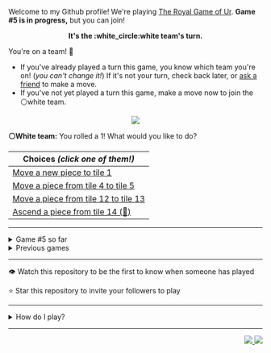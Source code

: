 Welcome to my Github profile!
We're playing
[The Royal Game of Ur](https://en.wikipedia.org/wiki/Royal_Game_of_Ur).
**Game #5 is in progress,** but you can join!

<p align="center">
  <b>It's the
  :white_circle:white
  team's turn.</b>
</p>

You're on a team! :wave:

* If you've already played a turn this game, you know which team you're on!
(_you can't change it!_)
If it's not your turn, check back later, or
[ask a
friend](https://twitter.com/share?text=I'm+playing+The+Royal+Game+of+Ur+on+a+GitHub+profile.+Take+your+turn+at+https://github.com/rossjrw/rossjrw+%23RoyalGameOfUr+%23github)
to make a move.
* If you've not yet played a turn this game, make a move now to join the
:white_circle:white
team.

<p align="center"><img src="https://raw.githubusercontent.com/rossjrw/rossjrw/play/games/current/board.823.svg"></p>

  **:white_circle:White team:**
  You rolled a 1!
What would you like to do?

| Choices *(click one of them!)* |
| --- |
  | [Move a new piece to tile 1    ](https://github.com/rossjrw/rossjrw/issues/new?title=ur-move-1%400-0&amp;body=Press+Submit%21+You+don%27t+need+to+edit+this+text+or+do+anything+else.%0D%0A%0D%0ABe+aware+that+your+move+can+take+a+minute+or+two+to+process.) |
  | [Move a piece from tile 4 to tile 5    ](https://github.com/rossjrw/rossjrw/issues/new?title=ur-move-1%404-0&amp;body=Press+Submit%21+You+don%27t+need+to+edit+this+text+or+do+anything+else.%0D%0A%0D%0ABe+aware+that+your+move+can+take+a+minute+or+two+to+process.) |
  | [Move a piece from tile 12 to tile 13    ](https://github.com/rossjrw/rossjrw/issues/new?title=ur-move-1%4012-0&amp;body=Press+Submit%21+You+don%27t+need+to+edit+this+text+or+do+anything+else.%0D%0A%0D%0ABe+aware+that+your+move+can+take+a+minute+or+two+to+process.) |
  | [Ascend a piece from tile 14    (:rocket:) ](https://github.com/rossjrw/rossjrw/issues/new?title=ur-move-1%4014-0&amp;body=Press+Submit%21+You+don%27t+need+to+edit+this+text+or+do+anything+else.%0D%0A%0D%0ABe+aware+that+your+move+can+take+a+minute+or+two+to+process.) |

-----

<details><summary>Game #5 so far</summary>

## Who's on each team?

<table>
    <thead>
      <tr><th colspan=2>Players in this game</th></tr>
    </thead>
    <tbody>
      <tr>
        <td align="right"><b>Black team</b> :black_circle:</td>
        <td>:white_circle: <b> White team</b></td>
      </tr>
      <tr align="center">
        <td><b><a href="https://github.com/shpatrickguo">@shpatrickguo</a></b> (20)<br><b><a href="https://github.com/MatthewOliverCode">@MatthewOliverCode</a></b> (7)<br><b><a href="https://github.com/HAUDRAUFHAUN">@HAUDRAUFHAUN</a></b> (6)<br><b><a href="https://github.com/Rayyan06">@Rayyan06</a></b> (3)<br><b><a href="https://github.com/azminewasi">@azminewasi</a></b> (3)<br><b><a href="https://github.com/DevTony101">@DevTony101</a></b> (2)<br><b><a href="https://github.com/BraianMendes">@BraianMendes</a></b> (2)<br><b><a href="https://github.com/shravankb">@shravankb</a></b> (1)<br><b><a href="https://github.com/HOWZ1T">@HOWZ1T</a></b> (1)<br><b><a href="https://github.com/brandonpittman">@brandonpittman</a></b> (1)<br><b><a href="https://github.com/BerkSpar">@BerkSpar</a></b> (1)<br><b><a href="https://github.com/ShapManasick">@ShapManasick</a></b> (1)<br><b><a href="https://github.com/RayhanADev">@RayhanADev</a></b> (1)<br><b><a href="https://github.com/nhcarrigan">@nhcarrigan</a></b> (1)<br><b><a href="https://github.com/miguelrochabh">@miguelrochabh</a></b> (1)<br><b><a href="https://github.com/ArmTimDev">@ArmTimDev</a></b> (1)<br><b><a href="https://github.com/Krithiik">@Krithiik</a></b> (1)<br><b><a href="https://github.com/grau-maus">@grau-maus</a></b> (1)<br><b><a href="https://github.com/AndreM-Gomes">@AndreM-Gomes</a></b> (1)<br><b><a href="https://github.com/rishabhc32">@rishabhc32</a></b> (1)<br><b><a href="https://github.com/ErickOF">@ErickOF</a></b> (1)<br><b><a href="https://github.com/RebTaylor">@RebTaylor</a></b> (1)<br><b><a href="https://github.com/maurayonori">@maurayonori</a></b> (1)</td>
        <td><b><a href="https://github.com/BaptisteMartinet">@BaptisteMartinet</a></b> (19)<br><b><a href="https://github.com/KennyOliver">@KennyOliver</a></b> (10)<br><b><a href="https://github.com/1ethanhansen">@1ethanhansen</a></b> (8)<br><b><a href="https://github.com/WeslleyNasRocha">@WeslleyNasRocha</a></b> (8)<br><b><a href="https://github.com/lynxaegon">@lynxaegon</a></b> (2)<br><b><a href="https://github.com/Dhyeythumar">@Dhyeythumar</a></b> (1)<br><b><a href="https://github.com/LucioFex">@LucioFex</a></b> (1)<br><b><a href="https://github.com/sampoder">@sampoder</a></b> (1)<br><b><a href="https://github.com/JohanDev6">@JohanDev6</a></b> (1)<br><b><a href="https://github.com/brunocampos01">@brunocampos01</a></b> (1)<br><b><a href="https://github.com/Kishan2029">@Kishan2029</a></b> (1)<br><b><a href="https://github.com/JavaCode7">@JavaCode7</a></b> (1)<br><b><a href="https://github.com/Nick-Mazuk">@Nick-Mazuk</a></b> (1)<br><b><a href="https://github.com/Rohan-Bansal">@Rohan-Bansal</a></b> (1)<br><b><a href="https://github.com/MrNereof">@MrNereof</a></b> (1)</td>
      </tr>
    </tbody>
  </table>

## What's happened so far?

| Time | Turn | Event | Issue | Board |
| :---: | :---: | :--- | :---: | :---: |
  | 6th Mar 2021 06:41 | **0** | :black_circle: **[@shpatrickguo](https://github.com/shpatrickguo)** started a new game | [#703](https://github.com/rossjrw/rossjrw/issues/703) | [link](https://raw.githubusercontent.com/rossjrw/rossjrw/fe1933f48a6a894bccf1fc49a4df9a7ba3abb58c/games/current/board.703.svg) |
  | 6th Mar 2021 06:43 | **1** | :black_circle: **[@DevTony101](https://github.com/DevTony101)** moved a black piece onto the board to position 4  — claimed a rosette :rosette:  | [#704](https://github.com/rossjrw/rossjrw/issues/704) | [link](https://raw.githubusercontent.com/rossjrw/rossjrw/795fe97c28ec218d8c929279608c74d839bf8a5b/games/current/board.704.svg) |
  | 6th Mar 2021 06:44 | **2** | :black_circle: **[@DevTony101](https://github.com/DevTony101)** moved a black piece from position 4 to position 7    | [#705](https://github.com/rossjrw/rossjrw/issues/705) | [link](https://raw.githubusercontent.com/rossjrw/rossjrw/854cd2dc018d03eefa8b4a738b13d05075001b15/games/current/board.705.svg) |
  | 6th Mar 2021 07:58 | **3** | :white_circle: **[@Dhyeythumar](https://github.com/Dhyeythumar)** moved a white piece onto the board to position 2    | [#706](https://github.com/rossjrw/rossjrw/issues/706) | [link](https://raw.githubusercontent.com/rossjrw/rossjrw/d63604c6714142428fefb49c7495d67d9f2c574a/games/current/board.706.svg) |
  | 8th Mar 2021 04:44 | **4** | :black_circle: **[@shpatrickguo](https://github.com/shpatrickguo)** moved a black piece onto the board to position 2    | [#707](https://github.com/rossjrw/rossjrw/issues/707) | [link](https://raw.githubusercontent.com/rossjrw/rossjrw/26804f326c5e54835d33be52beb22773f72acbe3/games/current/board.707.svg) |
  | 8th Mar 2021 20:23 | **5** | :white_circle: **[@KennyOliver](https://github.com/KennyOliver)** moved a white piece from position 2 to position 3    | [#708](https://github.com/rossjrw/rossjrw/issues/708) | [link](https://raw.githubusercontent.com/rossjrw/rossjrw/0ec7bf9c710549b9dd4ed203589957d6c67496fc/games/current/board.708.svg) |
  | 11th Mar 2021 22:43 | **6** | :black_circle: **[@shpatrickguo](https://github.com/shpatrickguo)** moved a black piece from position 7 to position 8  — claimed a rosette :rosette:  | [#709](https://github.com/rossjrw/rossjrw/issues/709) | [link](https://raw.githubusercontent.com/rossjrw/rossjrw/d054a2bf424ff1273bb4280e6d90b23f55cc6851/games/current/board.709.svg) |
  | 12th Mar 2021 05:15 | **7** | :black_circle: **[@shravankb](https://github.com/shravankb)** moved a black piece from position 2 to position 4  — claimed a rosette :rosette:  | [#710](https://github.com/rossjrw/rossjrw/issues/710) | [link](https://raw.githubusercontent.com/rossjrw/rossjrw/2cf7a6fc3432d2bb2df4d269299b911610ace7fc/games/current/board.710.svg) |
  | 12th Mar 2021 10:47 | **8** | :black_circle: **[@HOWZ1T](https://github.com/HOWZ1T)** moved a black piece from position 8 to position 10    | [#711](https://github.com/rossjrw/rossjrw/issues/711) | [link](https://raw.githubusercontent.com/rossjrw/rossjrw/6a289cd05c2fe0b7a33c48a692641eb6c06c85f8/games/current/board.711.svg) |
  | 12th Mar 2021 13:55 | **9** | :white_circle: **[@BaptisteMartinet](https://github.com/BaptisteMartinet)** moved a white piece onto the board to position 4  — claimed a rosette :rosette:  | [#712](https://github.com/rossjrw/rossjrw/issues/712) | [link](https://raw.githubusercontent.com/rossjrw/rossjrw/a449fd0845517cc06a691230e0fe362418a8aa0c/games/current/board.712.svg) |
  | 12th Mar 2021 13:59 | **10** | :white_circle: **[@BaptisteMartinet](https://github.com/BaptisteMartinet)** moved a white piece from position 4 to position 6    | [#713](https://github.com/rossjrw/rossjrw/issues/713) | [link](https://raw.githubusercontent.com/rossjrw/rossjrw/b3473b64be8fc5d705066a22d019197bd9c64a3c/games/current/board.713.svg) |
  | 14th Mar 2021 20:27 | **11** | :black_circle: **[@shpatrickguo](https://github.com/shpatrickguo)** moved a black piece from position 4 to position 6 — captured a white piece :crossed_swords:   | [#714](https://github.com/rossjrw/rossjrw/issues/714) | [link](https://raw.githubusercontent.com/rossjrw/rossjrw/4f9347c7c4d0264f8e98da975f2c5a7b5fa471ed/games/current/board.714.svg) |
  | 16th Mar 2021 22:04 | **12** | :white_circle: **[@LucioFex](https://github.com/LucioFex)** moved a white piece from position 3 to position 5    | [#715](https://github.com/rossjrw/rossjrw/issues/715) | [link](https://raw.githubusercontent.com/rossjrw/rossjrw/e662f4f7c500ad8ecc6eb24ba013919b70197e12/games/current/board.715.svg) |
  | 17th Mar 2021 05:24 | **13** | :black_circle: **[@brandonpittman](https://github.com/brandonpittman)** moved a black piece from position 10 to position 14  — claimed a rosette :rosette:  | [#716](https://github.com/rossjrw/rossjrw/issues/716) |  |
  | 18th Mar 2021 14:40 | **14** | :black_circle: **[@BerkSpar](https://github.com/BerkSpar)** moved a black piece onto the board to position 3    | [#717](https://github.com/rossjrw/rossjrw/issues/717) | [link](https://raw.githubusercontent.com/rossjrw/rossjrw/63d55a8b218265fad3519c6a6e74590c5d8e9057/games/current/board.717.svg) |
  | 18th Mar 2021 14:40 | **15** | :white_circle:  The white team rolled a 0 and their turn was automatically passed | [#717](https://github.com/rossjrw/rossjrw/issues/717) | [link](https://raw.githubusercontent.com/rossjrw/rossjrw/8c6c8b25608c0c23d624b50deb17efbfb31ba557/games/current/board.717.svg) |
  | 20th Mar 2021 06:48 | **16** | :black_circle: **[@shpatrickguo](https://github.com/shpatrickguo)** moved a black piece from position 6 to position 9    | [#719](https://github.com/rossjrw/rossjrw/issues/719) | [link](https://raw.githubusercontent.com/rossjrw/rossjrw/7b901772bdaa5596d8a5629996ab900278029b4f/games/current/board.719.svg) |
  | 23rd Mar 2021 02:02 | **17** | :white_circle: **[@sampoder](https://github.com/sampoder)** moved a white piece onto the board to position 2    | [#720](https://github.com/rossjrw/rossjrw/issues/720) | [link](https://raw.githubusercontent.com/rossjrw/rossjrw/3357a86aa99c54a14e890675cb5ef34b808f1591/games/current/board.720.svg) |
  | 23rd Mar 2021 10:20 | **18** | :black_circle: **[@ShapManasick](https://github.com/ShapManasick)** moved a black piece from position 3 to position 6    | [#721](https://github.com/rossjrw/rossjrw/issues/721) | [link](https://raw.githubusercontent.com/rossjrw/rossjrw/b0ffacf13719586eb74460bc317ff3814ec82a99/games/current/board.721.svg) |
  | 23rd Mar 2021 22:32 | **19** | :white_circle: **[@lynxaegon](https://github.com/lynxaegon)** moved a white piece from position 5 to position 6 — captured a black piece :crossed_swords:   | [#722](https://github.com/rossjrw/rossjrw/issues/722) | [link](https://raw.githubusercontent.com/rossjrw/rossjrw/8de583709b459f2edc23d258e182dbab81775c85/games/current/board.722.svg) |
  | 23rd Mar 2021 23:10 | **20** | :black_circle: **[@RayhanADev](https://github.com/RayhanADev)** ascended a black piece from position 14 :rocket:    | [#723](https://github.com/rossjrw/rossjrw/issues/723) | [link](https://raw.githubusercontent.com/rossjrw/rossjrw/bc5e3d6bf6ada7883aca44eeaae4eae4ba83c2ba/games/current/board.723.svg) |
  | 24th Mar 2021 09:56 | **21** | :white_circle: **[@lynxaegon](https://github.com/lynxaegon)** moved a white piece from position 2 to position 4  — claimed a rosette :rosette:  | [#724](https://github.com/rossjrw/rossjrw/issues/724) | [link](https://raw.githubusercontent.com/rossjrw/rossjrw/80fa97eff6cb1319aaa362894acafdd53e4875da/games/current/board.724.svg) |
  | 24th Mar 2021 23:13 | **22** | :white_circle: **[@JohanDev6](https://github.com/JohanDev6)** moved a white piece onto the board to position 2    | [#725](https://github.com/rossjrw/rossjrw/issues/725) | [link](https://raw.githubusercontent.com/rossjrw/rossjrw/64d7715a39ebbce33674f401c3d3653d112e037f/games/current/board.725.svg) |
  | 25th Mar 2021 05:02 | **23** | :black_circle: **[@shpatrickguo](https://github.com/shpatrickguo)** moved a black piece onto the board to position 1    | [#727](https://github.com/rossjrw/rossjrw/issues/727) | [link](https://raw.githubusercontent.com/rossjrw/rossjrw/7588240755c04f3bf645f0ef68f0482cd3851dbf/games/current/board.727.svg) |
  | 26th Mar 2021 14:40 | **24** | :white_circle: **[@brunocampos01](https://github.com/brunocampos01)** moved a white piece onto the board to position 1    | [#728](https://github.com/rossjrw/rossjrw/issues/728) | [link](https://raw.githubusercontent.com/rossjrw/rossjrw/1dbaa3819a10e4a0a2316ba9f40f7a0111554b21/games/current/board.728.svg) |
  | 28th Mar 2021 00:59 | **25** | :black_circle: **[@shpatrickguo](https://github.com/shpatrickguo)** moved a black piece onto the board to position 2    | [#729](https://github.com/rossjrw/rossjrw/issues/729) | [link](https://raw.githubusercontent.com/rossjrw/rossjrw/b2120435568635bd5c38c25daace5706c0c20d4c/games/current/board.729.svg) |
  | 28th Mar 2021 18:34 | **26** | :white_circle: **[@KennyOliver](https://github.com/KennyOliver)** moved a white piece from position 6 to position 7    | [#730](https://github.com/rossjrw/rossjrw/issues/730) | [link](https://raw.githubusercontent.com/rossjrw/rossjrw/c9ed234b2ea6e99fbabcb53af86f7f9fac59f4c3/games/current/board.730.svg) |
  | 29th Mar 2021 02:43 | **27** | :black_circle: **[@shpatrickguo](https://github.com/shpatrickguo)** moved a black piece from position 2 to position 3    | [#731](https://github.com/rossjrw/rossjrw/issues/731) | [link](https://raw.githubusercontent.com/rossjrw/rossjrw/53c8a9e2655377c8576aa40bd0094465e85f3a45/games/current/board.731.svg) |
  | 29th Mar 2021 06:47 | **28** | :white_circle: **[@KennyOliver](https://github.com/KennyOliver)** moved a white piece from position 7 to position 8  — claimed a rosette :rosette:  | [#732](https://github.com/rossjrw/rossjrw/issues/732) | [link](https://raw.githubusercontent.com/rossjrw/rossjrw/28a1e91ffc984feb127bb114e2b6afd251a78069/games/current/board.732.svg) |
  | 29th Mar 2021 07:25 | **29** | :white_circle: **[@Kishan2029](https://github.com/Kishan2029)** moved a white piece onto the board to position 3    | [#733](https://github.com/rossjrw/rossjrw/issues/733) | [link](https://raw.githubusercontent.com/rossjrw/rossjrw/cd01be8d51cf022509ad022a6421c16948242bd6/games/current/board.733.svg) |
  | 30th Mar 2021 14:42 | **30** | :black_circle: **[@Rayyan06](https://github.com/Rayyan06)** moved a black piece from position 1 to position 4  — claimed a rosette :rosette:  | [#734](https://github.com/rossjrw/rossjrw/issues/734) | [link](https://raw.githubusercontent.com/rossjrw/rossjrw/55e1071c03cc04facf09f69ab0f24e04b3be7c28/games/current/board.734.svg) |
  | 30th Mar 2021 14:43 | **31** | :black_circle: **[@Rayyan06](https://github.com/Rayyan06)** moved a black piece onto the board to position 1    | [#735](https://github.com/rossjrw/rossjrw/issues/735) | [link](https://raw.githubusercontent.com/rossjrw/rossjrw/911ed92a9cda99089f8051717af1083e2cba8e14/games/current/board.735.svg) |
  | 30th Mar 2021 20:47 | **32** | :white_circle: **[@KennyOliver](https://github.com/KennyOliver)** moved a white piece from position 8 to position 11    | [#736](https://github.com/rossjrw/rossjrw/issues/736) | [link](https://raw.githubusercontent.com/rossjrw/rossjrw/b0a791f5d446cfc0d587d4ad09e186825e1f2e0b/games/current/board.736.svg) |
  | 30th Mar 2021 22:49 | **33** | :black_circle: **[@nhcarrigan](https://github.com/nhcarrigan)** moved a black piece from position 1 to position 2    | [#737](https://github.com/rossjrw/rossjrw/issues/737) | [link](https://raw.githubusercontent.com/rossjrw/rossjrw/2e9afbd0eede39ec5e86ce91f2066d32a23cf8d8/games/current/board.737.svg) |
  | 31st Mar 2021 14:52 | **34** | :white_circle: **[@KennyOliver](https://github.com/KennyOliver)** moved a white piece from position 11 to position 12    | [#738](https://github.com/rossjrw/rossjrw/issues/738) | [link](https://raw.githubusercontent.com/rossjrw/rossjrw/d03ff39b79782ec0e8ddf6e7c490cdea49d5d22b/games/current/board.738.svg) |
  | 31st Mar 2021 16:10 | **35** | :black_circle: **[@Rayyan06](https://github.com/Rayyan06)** moved a black piece from position 9 to position 12 — captured a white piece :crossed_swords:   | [#739](https://github.com/rossjrw/rossjrw/issues/739) | [link](https://raw.githubusercontent.com/rossjrw/rossjrw/2e5dfce05f04235ea6c724aead65d348895967c9/games/current/board.739.svg) |
  | 1st Apr 2021 11:19 | **36** | :white_circle: **[@JavaCode7](https://github.com/JavaCode7)** moved a white piece from position 2 to position 5    | [#740](https://github.com/rossjrw/rossjrw/issues/740) |  |
  | 1st Apr 2021 14:43 | **37** | :black_circle: **[@miguelrochabh](https://github.com/miguelrochabh)** moved a black piece from position 3 to position 5 — captured a white piece :crossed_swords:   | [#741](https://github.com/rossjrw/rossjrw/issues/741) | [link](https://raw.githubusercontent.com/rossjrw/rossjrw/67088b6f871d6d76f7d88ccd1214c8e8d1199b8d/games/current/board.741.svg) |
  | 1st Apr 2021 14:43 | **38** | :white_circle:  The white team rolled a 0 and their turn was automatically passed | [#741](https://github.com/rossjrw/rossjrw/issues/741) | [link](https://raw.githubusercontent.com/rossjrw/rossjrw/ae6c7416138c3840cc9b0d5344ec14981c05f78d/games/current/board.741.svg) |
  | 2nd Apr 2021 16:43 | **39** | :black_circle: **[@shpatrickguo](https://github.com/shpatrickguo)** ascended a black piece from position 12 :rocket:    | [#743](https://github.com/rossjrw/rossjrw/issues/743) | [link](https://raw.githubusercontent.com/rossjrw/rossjrw/bf5bf2d0127b7cd2dd3f180af9a4565e8b4c0441/games/current/board.743.svg) |
  | 2nd Apr 2021 16:47 | **40** | :white_circle: **[@1ethanhansen](https://github.com/1ethanhansen)** moved a white piece from position 3 to position 6    | [#744](https://github.com/rossjrw/rossjrw/issues/744) | [link](https://raw.githubusercontent.com/rossjrw/rossjrw/602ce4215cb4f7a6395831ec7dd13143cf3744a3/games/current/board.744.svg) |
  | 3rd Apr 2021 15:41 | **41** | :black_circle: **[@HAUDRAUFHAUN](https://github.com/HAUDRAUFHAUN)** moved a black piece from position 5 to position 8  — claimed a rosette :rosette:  | [#745](https://github.com/rossjrw/rossjrw/issues/745) | [link](https://raw.githubusercontent.com/rossjrw/rossjrw/9a8905e6182c90a6355b001de703e4f53fa5b721/games/current/board.745.svg) |
  | 3rd Apr 2021 15:47 | **42** | :black_circle: **[@HAUDRAUFHAUN](https://github.com/HAUDRAUFHAUN)** moved a black piece onto the board to position 3    | [#746](https://github.com/rossjrw/rossjrw/issues/746) | [link](https://raw.githubusercontent.com/rossjrw/rossjrw/ea41df4732b4e67cec01f4d8b86015f33378dd69/games/current/board.746.svg) |
  | 4th Apr 2021 09:51 | **43** | :white_circle: **[@KennyOliver](https://github.com/KennyOliver)** moved a white piece from position 6 to position 9    | [#747](https://github.com/rossjrw/rossjrw/issues/747) | [link](https://raw.githubusercontent.com/rossjrw/rossjrw/ae71266d87d3e449d7adcff5a0a0d715befed88a/games/current/board.747.svg) |
  | 5th Apr 2021 04:55 | **44** | :black_circle: **[@ArmTimDev](https://github.com/ArmTimDev)** moved a black piece from position 3 to position 6    | [#748](https://github.com/rossjrw/rossjrw/issues/748) | [link](https://raw.githubusercontent.com/rossjrw/rossjrw/91d1ae4ae06ac60cd98b0e2fe938b944ad70c91c/games/current/board.748.svg) |
  | 5th Apr 2021 15:58 | **45** | :white_circle: **[@1ethanhansen](https://github.com/1ethanhansen)** moved a white piece from position 9 to position 11    | [#749](https://github.com/rossjrw/rossjrw/issues/749) | [link](https://raw.githubusercontent.com/rossjrw/rossjrw/ca7f99a72b30e0adcdb68e9296ee72cfc1ca32d4/games/current/board.749.svg) |
  | 5th Apr 2021 17:30 | **46** | :black_circle: **[@BraianMendes](https://github.com/BraianMendes)** moved a black piece from position 8 to position 10    | [#750](https://github.com/rossjrw/rossjrw/issues/750) | [link](https://raw.githubusercontent.com/rossjrw/rossjrw/fb98dd2119f4cdb8d91cd05ebeae96dbdd4a7a97/games/current/board.750.svg) |
  | 5th Apr 2021 21:00 | **47** | :white_circle: **[@WeslleyNasRocha](https://github.com/WeslleyNasRocha)** moved a white piece from position 11 to position 12    | [#751](https://github.com/rossjrw/rossjrw/issues/751) | [link](https://raw.githubusercontent.com/rossjrw/rossjrw/777afb12ea43b492929919bc8f4ed9a68fc86f12/games/current/board.751.svg) |
  | 6th Apr 2021 13:10 | **48** | :black_circle: **[@BraianMendes](https://github.com/BraianMendes)** moved a black piece from position 10 to position 13    | [#752](https://github.com/rossjrw/rossjrw/issues/752) | [link](https://raw.githubusercontent.com/rossjrw/rossjrw/88ffb55a787f78d37452c8548e755f3b343b0b09/games/current/board.752.svg) |
  | 6th Apr 2021 13:19 | **49** | :white_circle: **[@WeslleyNasRocha](https://github.com/WeslleyNasRocha)** moved a white piece from position 12 to position 13    | [#753](https://github.com/rossjrw/rossjrw/issues/753) | [link](https://raw.githubusercontent.com/rossjrw/rossjrw/88a91368bdad03a3af5a1b733236254818743f1d/games/current/board.753.svg) |
  | 6th Apr 2021 22:24 | **50** | :black_circle: **[@shpatrickguo](https://github.com/shpatrickguo)** moved a black piece onto the board to position 3    | [#754](https://github.com/rossjrw/rossjrw/issues/754) | [link](https://raw.githubusercontent.com/rossjrw/rossjrw/73c07895069d1d5402951c119bd995f485134654/games/current/board.754.svg) |
  | 7th Apr 2021 03:35 | **51** | :white_circle: **[@Nick-Mazuk](https://github.com/Nick-Mazuk)** moved a white piece from position 13 to position 14  — claimed a rosette :rosette:  | [#755](https://github.com/rossjrw/rossjrw/issues/755) | [link](https://raw.githubusercontent.com/rossjrw/rossjrw/bf7917be6828dbe21dfd278115e8c8ef057279b6/games/current/board.755.svg) |
  | 7th Apr 2021 11:02 | **52** | :white_circle: **[@KennyOliver](https://github.com/KennyOliver)** moved a white piece from position 4 to position 6 — captured a black piece :crossed_swords:   | [#756](https://github.com/rossjrw/rossjrw/issues/756) | [link](https://raw.githubusercontent.com/rossjrw/rossjrw/239c5919ec03fc5a73dbc1fd3efb79ea792ac141/games/current/board.756.svg) |
  | 7th Apr 2021 11:03 | **53** | :black_circle: **[@MatthewOliverCode](https://github.com/MatthewOliverCode)** moved a black piece from position 3 to position 6 — captured a white piece :crossed_swords:   | [#757](https://github.com/rossjrw/rossjrw/issues/757) | [link](https://raw.githubusercontent.com/rossjrw/rossjrw/7bcf43f2926d392797be2ada67604742a91714e7/games/current/board.757.svg) |
  | 7th Apr 2021 11:04 | **54** | :white_circle: **[@KennyOliver](https://github.com/KennyOliver)** ascended a white piece from position 14 :rocket:    | [#758](https://github.com/rossjrw/rossjrw/issues/758) | [link](https://raw.githubusercontent.com/rossjrw/rossjrw/61528bc793ff611d64f66c7dc28ece21bf378985/games/current/board.758.svg) |
  | 7th Apr 2021 11:05 | **55** | :black_circle: **[@MatthewOliverCode](https://github.com/MatthewOliverCode)** moved a black piece from position 4 to position 7    | [#759](https://github.com/rossjrw/rossjrw/issues/759) | [link](https://raw.githubusercontent.com/rossjrw/rossjrw/ca0be942df3d63136915e05070bbdc94a92a27fe/games/current/board.759.svg) |
  | 7th Apr 2021 11:06 | **56** | :white_circle: **[@KennyOliver](https://github.com/KennyOliver)** moved a white piece from position 1 to position 4  — claimed a rosette :rosette:  | [#760](https://github.com/rossjrw/rossjrw/issues/760) | [link](https://raw.githubusercontent.com/rossjrw/rossjrw/a4a08c21f06d5387a2f2bb47995f1b9f4e202b39/games/current/board.760.svg) |
  | 7th Apr 2021 11:07 | **57** | :white_circle: **[@KennyOliver](https://github.com/KennyOliver)** moved a white piece from position 4 to position 7 — captured a black piece :crossed_swords:   | [#761](https://github.com/rossjrw/rossjrw/issues/761) | [link](https://raw.githubusercontent.com/rossjrw/rossjrw/dfa49b1eb162fb14753f411580463bcb62ebc26b/games/current/board.761.svg) |
  | 7th Apr 2021 11:08 | **58** | :black_circle: **[@MatthewOliverCode](https://github.com/MatthewOliverCode)** moved a black piece from position 13 to position 14  — claimed a rosette :rosette:  | [#762](https://github.com/rossjrw/rossjrw/issues/762) | [link](https://raw.githubusercontent.com/rossjrw/rossjrw/237799983aa9944d210441d8da163221945edf28/games/current/board.762.svg) |
  | 7th Apr 2021 11:08 | **59** | :black_circle: **[@MatthewOliverCode](https://github.com/MatthewOliverCode)** moved a black piece from position 6 to position 8  — claimed a rosette :rosette:  | [#763](https://github.com/rossjrw/rossjrw/issues/763) | [link](https://raw.githubusercontent.com/rossjrw/rossjrw/f3fb8f6223d585f9df2e4e7b3694473d8107ab79/games/current/board.763.svg) |
  | 7th Apr 2021 11:09 | **60** | :black_circle: **[@MatthewOliverCode](https://github.com/MatthewOliverCode)** moved a black piece from position 2 to position 4  — claimed a rosette :rosette:  | [#764](https://github.com/rossjrw/rossjrw/issues/764) | [link](https://raw.githubusercontent.com/rossjrw/rossjrw/5d4224fb7cdba47e3562099185c53ea892fba547/games/current/board.764.svg) |
  | 7th Apr 2021 11:09 | **61** | :black_circle: **[@MatthewOliverCode](https://github.com/MatthewOliverCode)** moved a black piece from position 4 to position 7 — captured a white piece :crossed_swords:   | [#765](https://github.com/rossjrw/rossjrw/issues/765) | [link](https://raw.githubusercontent.com/rossjrw/rossjrw/29bc10629cd39010af8d0d304f6412264df2d57d/games/current/board.765.svg) |
  | 7th Apr 2021 12:36 | **62** | :white_circle: **[@BaptisteMartinet](https://github.com/BaptisteMartinet)** moved a white piece onto the board to position 2    | [#766](https://github.com/rossjrw/rossjrw/issues/766) | [link](https://raw.githubusercontent.com/rossjrw/rossjrw/b4b4854fe119c9e2a03c7d76c3881696ce19358b/games/current/board.766.svg) |
  | 7th Apr 2021 14:39 | **63** | :black_circle: **[@MatthewOliverCode](https://github.com/MatthewOliverCode)** moved a black piece from position 7 to position 9    | [#767](https://github.com/rossjrw/rossjrw/issues/767) | [link](https://raw.githubusercontent.com/rossjrw/rossjrw/5d36390654eb5ac5ce395fc63423eeb32b8f4573/games/current/board.767.svg) |
  | 7th Apr 2021 15:31 | **64** | :white_circle: **[@BaptisteMartinet](https://github.com/BaptisteMartinet)** moved a white piece from position 2 to position 4  — claimed a rosette :rosette:  | [#768](https://github.com/rossjrw/rossjrw/issues/768) | [link](https://raw.githubusercontent.com/rossjrw/rossjrw/a9ea0afe71a27541a1c464abf23f9e0caa40ce4d/games/current/board.768.svg) |
  | 7th Apr 2021 19:31 | **65** | :white_circle: **[@WeslleyNasRocha](https://github.com/WeslleyNasRocha)** moved a white piece onto the board to position 2    | [#769](https://github.com/rossjrw/rossjrw/issues/769) | [link](https://raw.githubusercontent.com/rossjrw/rossjrw/bfec5b11de13e05c30588e1fda5967dbaf090058/games/current/board.769.svg) |
  | 8th Apr 2021 10:16 | **66** | :black_circle: **[@HAUDRAUFHAUN](https://github.com/HAUDRAUFHAUN)** moved a black piece onto the board to position 2    | [#770](https://github.com/rossjrw/rossjrw/issues/770) | [link](https://raw.githubusercontent.com/rossjrw/rossjrw/54c1c850735061aa46c8f6740b822f55c17c5abd/games/current/board.770.svg) |
  | 8th Apr 2021 12:11 | **67** | :white_circle: **[@BaptisteMartinet](https://github.com/BaptisteMartinet)** moved a white piece from position 4 to position 7    | [#771](https://github.com/rossjrw/rossjrw/issues/771) | [link](https://raw.githubusercontent.com/rossjrw/rossjrw/aee69e937dfd087f6efba8c9a18bb08442e9e4bb/games/current/board.771.svg) |
  | 8th Apr 2021 14:44 | **68** | :black_circle: **[@HAUDRAUFHAUN](https://github.com/HAUDRAUFHAUN)** moved a black piece from position 2 to position 4  — claimed a rosette :rosette:  | [#772](https://github.com/rossjrw/rossjrw/issues/772) | [link](https://raw.githubusercontent.com/rossjrw/rossjrw/91caafec62300faf93c44fea9514f8825a5b6836/games/current/board.772.svg) |
  | 8th Apr 2021 14:45 | **69** | :black_circle: **[@HAUDRAUFHAUN](https://github.com/HAUDRAUFHAUN)** moved a black piece from position 9 to position 11    | [#773](https://github.com/rossjrw/rossjrw/issues/773) | [link](https://raw.githubusercontent.com/rossjrw/rossjrw/677bb6f1170c645aa51c6b08a5b416d96fbc7fc9/games/current/board.773.svg) |
  | 8th Apr 2021 17:27 | **70** | :white_circle: **[@WeslleyNasRocha](https://github.com/WeslleyNasRocha)** moved a white piece from position 2 to position 4  — claimed a rosette :rosette:  | [#774](https://github.com/rossjrw/rossjrw/issues/774) | [link](https://raw.githubusercontent.com/rossjrw/rossjrw/09caa5b92afc45dcf94db6ff33e4ef9e9ba50a2b/games/current/board.774.svg) |
  | 8th Apr 2021 17:27 | **71** | :white_circle: **[@WeslleyNasRocha](https://github.com/WeslleyNasRocha)** moved a white piece from position 7 to position 9    | [#775](https://github.com/rossjrw/rossjrw/issues/775) | [link](https://raw.githubusercontent.com/rossjrw/rossjrw/9c55ad2dc972f4127d7dabd9897b5d6d68835d6c/games/current/board.775.svg) |
  | 9th Apr 2021 03:09 | **72** | :black_circle: **[@shpatrickguo](https://github.com/shpatrickguo)** moved a black piece from position 8 to position 9 — captured a white piece :crossed_swords:   | [#776](https://github.com/rossjrw/rossjrw/issues/776) | [link](https://raw.githubusercontent.com/rossjrw/rossjrw/88db8923f3f9bc828fc9d2a296da97237de72905/games/current/board.776.svg) |
  | 9th Apr 2021 12:50 | **73** | :white_circle: **[@WeslleyNasRocha](https://github.com/WeslleyNasRocha)** moved a white piece onto the board to position 2    | [#777](https://github.com/rossjrw/rossjrw/issues/777) | [link](https://raw.githubusercontent.com/rossjrw/rossjrw/1d210bf983105ab5003366d6dfce3039600dc9d7/games/current/board.777.svg) |
  | 10th Apr 2021 02:06 | **74** | :black_circle: **[@shpatrickguo](https://github.com/shpatrickguo)** moved a black piece onto the board to position 3    | [#778](https://github.com/rossjrw/rossjrw/issues/778) | [link](https://raw.githubusercontent.com/rossjrw/rossjrw/bad5eb3b4aae1cb15bf9b3f3e2dc09a6e7217a90/games/current/board.778.svg) |
  | 10th Apr 2021 03:24 | **75** | :white_circle: **[@Rohan-Bansal](https://github.com/Rohan-Bansal)** moved a white piece from position 4 to position 6    | [#779](https://github.com/rossjrw/rossjrw/issues/779) | [link](https://raw.githubusercontent.com/rossjrw/rossjrw/559dcb0dfb682d0723c4743385cbc3cca39d5cf9/games/current/board.779.svg) |
  | 13th Apr 2021 06:20 | **76** | :black_circle: **[@HAUDRAUFHAUN](https://github.com/HAUDRAUFHAUN)** moved a black piece from position 4 to position 6 — captured a white piece :crossed_swords:   | [#780](https://github.com/rossjrw/rossjrw/issues/780) | [link](https://raw.githubusercontent.com/rossjrw/rossjrw/e18bd7bef6419196885cc138f9a55f81ae1bb712/games/current/board.780.svg) |
  | 13th Apr 2021 12:36 | **77** | :white_circle: **[@BaptisteMartinet](https://github.com/BaptisteMartinet)** moved a white piece onto the board to position 4  — claimed a rosette :rosette:  | [#781](https://github.com/rossjrw/rossjrw/issues/781) | [link](https://raw.githubusercontent.com/rossjrw/rossjrw/49ef891142a0f2d185ec42e21a39a54e39e14c5b/games/current/board.781.svg) |
  | 13th Apr 2021 12:38 | **78** | :white_circle: **[@BaptisteMartinet](https://github.com/BaptisteMartinet)** moved a white piece from position 4 to position 6 — captured a black piece :crossed_swords:   | [#782](https://github.com/rossjrw/rossjrw/issues/782) | [link](https://raw.githubusercontent.com/rossjrw/rossjrw/d965a3bc4d93cace3123a6441da87c7e9a74db7a/games/current/board.782.svg) |
  | 13th Apr 2021 23:34 | **79** | :black_circle: **[@shpatrickguo](https://github.com/shpatrickguo)** moved a black piece from position 3 to position 6 — captured a white piece :crossed_swords:   | [#783](https://github.com/rossjrw/rossjrw/issues/783) | [link](https://raw.githubusercontent.com/rossjrw/rossjrw/2270635e43dda83599b8c8bfb0450b7f805f3c90/games/current/board.783.svg) |
  | 14th Apr 2021 23:39 | **80** | :white_circle: **[@WeslleyNasRocha](https://github.com/WeslleyNasRocha)** moved a white piece onto the board to position 1    | [#784](https://github.com/rossjrw/rossjrw/issues/784) | [link](https://raw.githubusercontent.com/rossjrw/rossjrw/fdea228f4b482bc8f70f7dee40c4acbba46b6bf1/games/current/board.784.svg) |
  | 15th Apr 2021 22:36 | **81** | :black_circle: **[@shpatrickguo](https://github.com/shpatrickguo)** ascended a black piece from position 14 :rocket:    | [#785](https://github.com/rossjrw/rossjrw/issues/785) | [link](https://raw.githubusercontent.com/rossjrw/rossjrw/76fd1a863734a234f7cef0f05503a73df7561d69/games/current/board.785.svg) |
  | 16th Apr 2021 07:59 | **82** | :white_circle: **[@BaptisteMartinet](https://github.com/BaptisteMartinet)** moved a white piece from position 2 to position 4  — claimed a rosette :rosette:  | [#786](https://github.com/rossjrw/rossjrw/issues/786) | [link](https://raw.githubusercontent.com/rossjrw/rossjrw/b6ca13702c6eb6b9de01a35a44c787192809582b/games/current/board.786.svg) |
  | 16th Apr 2021 08:03 | **83** | :white_circle: **[@BaptisteMartinet](https://github.com/BaptisteMartinet)** moved a white piece from position 1 to position 2    | [#787](https://github.com/rossjrw/rossjrw/issues/787) | [link](https://raw.githubusercontent.com/rossjrw/rossjrw/03da24c4e584c758f9b93076b27f24147692f3ef/games/current/board.787.svg) |
  | 19th Apr 2021 12:47 | **84** | :black_circle: **[@Krithiik](https://github.com/Krithiik)** moved a black piece onto the board to position 2    | [#788](https://github.com/rossjrw/rossjrw/issues/788) | [link](https://raw.githubusercontent.com/rossjrw/rossjrw/5a25bc48543cfc9f9c214c57d113107b0bee40c6/games/current/board.788.svg) |
  | 19th Apr 2021 13:14 | **85** | :white_circle: **[@BaptisteMartinet](https://github.com/BaptisteMartinet)** moved a white piece from position 4 to position 6 — captured a black piece :crossed_swords:   | [#789](https://github.com/rossjrw/rossjrw/issues/789) | [link](https://raw.githubusercontent.com/rossjrw/rossjrw/33f70f65a3dc315e59a3a09cf8830fa766fb01ff/games/current/board.789.svg) |
  | 19th Apr 2021 20:47 | **86** | :black_circle: **[@grau-maus](https://github.com/grau-maus)** moved a black piece from position 2 to position 4  — claimed a rosette :rosette:  | [#790](https://github.com/rossjrw/rossjrw/issues/790) | [link](https://raw.githubusercontent.com/rossjrw/rossjrw/91dafe9ef653f2a878b74167b949ebccb8f0f6e0/games/current/board.790.svg) |
  | 20th Apr 2021 07:47 | **87** | :black_circle: **[@shpatrickguo](https://github.com/shpatrickguo)** moved a black piece from position 4 to position 6 — captured a white piece :crossed_swords:   | [#791](https://github.com/rossjrw/rossjrw/issues/791) | [link](https://raw.githubusercontent.com/rossjrw/rossjrw/e2a54a947de1c8d1fa393404dc24426240795775/games/current/board.791.svg) |
  | 20th Apr 2021 09:40 | **88** | :white_circle: **[@BaptisteMartinet](https://github.com/BaptisteMartinet)** moved a white piece from position 2 to position 4  — claimed a rosette :rosette:  | [#792](https://github.com/rossjrw/rossjrw/issues/792) | [link](https://raw.githubusercontent.com/rossjrw/rossjrw/9e95050fea86ce0a716568f5c5375bc7f119ac7c/games/current/board.792.svg) |
  | 20th Apr 2021 10:07 | **89** | :white_circle: **[@BaptisteMartinet](https://github.com/BaptisteMartinet)** moved a white piece from position 4 to position 6 — captured a black piece :crossed_swords:   | [#793](https://github.com/rossjrw/rossjrw/issues/793) | [link](https://raw.githubusercontent.com/rossjrw/rossjrw/4bc21aa65bd30879f3e95fee33048512e6577a63/games/current/board.793.svg) |
  | 20th Apr 2021 21:31 | **90** | :black_circle: **[@AndreM-Gomes](https://github.com/AndreM-Gomes)** moved a black piece from position 9 to position 13    | [#794](https://github.com/rossjrw/rossjrw/issues/794) | [link](https://raw.githubusercontent.com/rossjrw/rossjrw/5630043d0e6361a1981e7fe163fa500b7a390ba0/games/current/board.794.svg) |
  | 20th Apr 2021 21:46 | **91** | :white_circle: **[@1ethanhansen](https://github.com/1ethanhansen)** moved a white piece onto the board to position 1    | [#795](https://github.com/rossjrw/rossjrw/issues/795) | [link](https://raw.githubusercontent.com/rossjrw/rossjrw/7c9f0698a021f2c430991c1d2eb5ddf14ed06f2b/games/current/board.795.svg) |
  | 21st Apr 2021 18:42 | **92** | :black_circle: **[@azminewasi](https://github.com/azminewasi)** ascended a black piece from position 13 :rocket:    | [#796](https://github.com/rossjrw/rossjrw/issues/796) | [link](https://raw.githubusercontent.com/rossjrw/rossjrw/c57f704505002941aae9a7c4d525208736c015bd/games/current/board.796.svg) |
  | 22nd Apr 2021 03:18 | **93** | :white_circle: **[@MrNereof](https://github.com/MrNereof)** moved a white piece from position 1 to position 2    | [#798](https://github.com/rossjrw/rossjrw/issues/798) | [link](https://raw.githubusercontent.com/rossjrw/rossjrw/687ecd8cdabeadf42e1098241f07d50feb767371/games/current/board.798.svg) |
  | 22nd Apr 2021 04:45 | **94** | :black_circle: **[@shpatrickguo](https://github.com/shpatrickguo)** moved a black piece onto the board to position 1    | [#799](https://github.com/rossjrw/rossjrw/issues/799) | [link](https://raw.githubusercontent.com/rossjrw/rossjrw/898a8fcf129270d0461754207210a92bd1479e1d/games/current/board.799.svg) |
  | 22nd Apr 2021 09:17 | **95** | :white_circle: **[@BaptisteMartinet](https://github.com/BaptisteMartinet)** moved a white piece onto the board to position 3    | [#800](https://github.com/rossjrw/rossjrw/issues/800) | [link](https://raw.githubusercontent.com/rossjrw/rossjrw/aacfb02c108467b61b24b9f3159428ff00611e34/games/current/board.800.svg) |
  | 22nd Apr 2021 19:22 | **96** | :black_circle: **[@rishabhc32](https://github.com/rishabhc32)** moved a black piece from position 11 to position 13    | [#801](https://github.com/rossjrw/rossjrw/issues/801) | [link](https://raw.githubusercontent.com/rossjrw/rossjrw/e867ff668641891e33c6c5dc6b43e32d73b249d0/games/current/board.801.svg) |
  | 22nd Apr 2021 21:01 | **97** | :white_circle: **[@1ethanhansen](https://github.com/1ethanhansen)** moved a white piece from position 2 to position 5    | [#802](https://github.com/rossjrw/rossjrw/issues/802) | [link](https://raw.githubusercontent.com/rossjrw/rossjrw/b8bb6d110ec30767e4e9c4702cd7cb34a882de7c/games/current/board.802.svg) |
  | 22nd Apr 2021 22:08 | **98** | :black_circle: **[@shpatrickguo](https://github.com/shpatrickguo)** moved a black piece onto the board to position 2    | [#803](https://github.com/rossjrw/rossjrw/issues/803) | [link](https://raw.githubusercontent.com/rossjrw/rossjrw/f2928ae8702d05d1ddfc613315584aa9cb20cdb3/games/current/board.803.svg) |
  | 23rd Apr 2021 18:09 | **99** | :white_circle: **[@1ethanhansen](https://github.com/1ethanhansen)** moved a white piece onto the board to position 4  — claimed a rosette :rosette:  | [#804](https://github.com/rossjrw/rossjrw/issues/804) | [link](https://raw.githubusercontent.com/rossjrw/rossjrw/d0478f221eef660613fb012f353c9802a78da4da/games/current/board.804.svg) |
  | 23rd Apr 2021 18:10 | **100** | :white_circle: **[@1ethanhansen](https://github.com/1ethanhansen)** moved a white piece from position 6 to position 8  — claimed a rosette :rosette:  | [#805](https://github.com/rossjrw/rossjrw/issues/805) |  |
  | 23rd Apr 2021 18:11 | **101** | :white_circle: **[@1ethanhansen](https://github.com/1ethanhansen)** moved a white piece from position 5 to position 7    | [#806](https://github.com/rossjrw/rossjrw/issues/806) | [link](https://raw.githubusercontent.com/rossjrw/rossjrw/ed91043350343f564881b3e64939f9d817ccfd01/games/current/board.806.svg) |
  | 23rd Apr 2021 18:11 | **102** | :black_circle:  The black team rolled a 0 and their turn was automatically passed | [#806](https://github.com/rossjrw/rossjrw/issues/806) | [link](https://raw.githubusercontent.com/rossjrw/rossjrw/f6fd8d0486f28ac86198637a9cfcc292c27d62c0/games/current/board.806.svg) |
  | 25th Apr 2021 10:10 | **103** | :white_circle: **[@BaptisteMartinet](https://github.com/BaptisteMartinet)** moved a white piece from position 7 to position 9    | [#808](https://github.com/rossjrw/rossjrw/issues/808) | [link](https://raw.githubusercontent.com/rossjrw/rossjrw/0c53b9e2ee98177309e68fdbfa447a2e662acbb7/games/current/board.808.svg) |
  | 26th Apr 2021 02:59 | **104** | :black_circle: **[@ErickOF](https://github.com/ErickOF)** moved a black piece from position 1 to position 3    | [#809](https://github.com/rossjrw/rossjrw/issues/809) | [link](https://raw.githubusercontent.com/rossjrw/rossjrw/10fb4217511d0d010c420360642dee86f78d1687/games/current/board.809.svg) |
  | 26th Apr 2021 07:48 | **105** | :white_circle: **[@BaptisteMartinet](https://github.com/BaptisteMartinet)** moved a white piece from position 9 to position 10    | [#810](https://github.com/rossjrw/rossjrw/issues/810) | [link](https://raw.githubusercontent.com/rossjrw/rossjrw/6357018b6b64b6ecac4ef657c9184a7358da6e0a/games/current/board.810.svg) |
  | 26th Apr 2021 18:12 | **106** | :black_circle: **[@RebTaylor](https://github.com/RebTaylor)** moved a black piece from position 2 to position 4  — claimed a rosette :rosette:  | [#811](https://github.com/rossjrw/rossjrw/issues/811) | [link](https://raw.githubusercontent.com/rossjrw/rossjrw/a30007c993a1638b4ef77393a56a3507f9579c65/games/current/board.811.svg) |
  | 27th Apr 2021 03:26 | **107** | :black_circle: **[@shpatrickguo](https://github.com/shpatrickguo)** moved a black piece from position 4 to position 7    | [#812](https://github.com/rossjrw/rossjrw/issues/812) |  |
  | 27th Apr 2021 08:12 | **108** | :white_circle: **[@BaptisteMartinet](https://github.com/BaptisteMartinet)** moved a white piece from position 10 to position 11    | [#813](https://github.com/rossjrw/rossjrw/issues/813) | [link](https://raw.githubusercontent.com/rossjrw/rossjrw/ba1aa20bfa78ca54f81dce69fa5cd6b39c6248b9/games/current/board.813.svg) |
  | 27th Apr 2021 08:12 | **109** | :black_circle:  The black team rolled a 0 and their turn was automatically passed | [#813](https://github.com/rossjrw/rossjrw/issues/813) | [link](https://raw.githubusercontent.com/rossjrw/rossjrw/5b1af904ff348a5c2916437631e8297a8c29f3b6/games/current/board.813.svg) |
  | 27th Apr 2021 08:22 | **110** | :white_circle: **[@BaptisteMartinet](https://github.com/BaptisteMartinet)** moved a white piece from position 11 to position 13    | [#814](https://github.com/rossjrw/rossjrw/issues/814) | [link](https://raw.githubusercontent.com/rossjrw/rossjrw/3b3f4b83edb08eff12a2e3c259d4a3605930c88b/games/current/board.814.svg) |
  | 27th Apr 2021 19:49 | **111** | :black_circle: **[@shpatrickguo](https://github.com/shpatrickguo)** ascended a black piece from position 13 :rocket:    | [#815](https://github.com/rossjrw/rossjrw/issues/815) | [link](https://raw.githubusercontent.com/rossjrw/rossjrw/efd3f6489f1a9e34b776526be6e57ad5b2ad5ef1/games/current/board.815.svg) |
  | 27th Apr 2021 20:28 | **112** | :white_circle: **[@1ethanhansen](https://github.com/1ethanhansen)** moved a white piece onto the board to position 2    | [#816](https://github.com/rossjrw/rossjrw/issues/816) | [link](https://raw.githubusercontent.com/rossjrw/rossjrw/f51dca5001932cc98f39bb128df4992297fa6912/games/current/board.816.svg) |
  | 29th Apr 2021 00:50 | **113** | :black_circle: **[@maurayonori](https://github.com/maurayonori)** moved a black piece from position 7 to position 10    | [#817](https://github.com/rossjrw/rossjrw/issues/817) | [link](https://raw.githubusercontent.com/rossjrw/rossjrw/ce219010b2911f49eb9025a2b9e6b3aa52e2ffe8/games/current/board.817.svg) |
  | 29th Apr 2021 09:11 | **114** | :white_circle: **[@BaptisteMartinet](https://github.com/BaptisteMartinet)** moved a white piece from position 13 to position 14  — claimed a rosette :rosette:  | [#818](https://github.com/rossjrw/rossjrw/issues/818) | [link](https://raw.githubusercontent.com/rossjrw/rossjrw/b9a5ef11d6935dc73f389d841bc7f352bea308ab/games/current/board.818.svg) |
  | 29th Apr 2021 09:13 | **115** | :white_circle: **[@BaptisteMartinet](https://github.com/BaptisteMartinet)** moved a white piece from position 8 to position 10 — captured a black piece :crossed_swords:   | [#819](https://github.com/rossjrw/rossjrw/issues/819) | [link](https://raw.githubusercontent.com/rossjrw/rossjrw/8b440821993b29265a131543d50ebdcbc0ba4bb6/games/current/board.819.svg) |
  | 29th Apr 2021 19:36 | **116** | :black_circle: **[@azminewasi](https://github.com/azminewasi)** moved a black piece onto the board to position 2    | [#820](https://github.com/rossjrw/rossjrw/issues/820) | [link](https://raw.githubusercontent.com/rossjrw/rossjrw/97648909674d9b70ceefc2f18098a4470bdd7bac/games/current/board.820.svg) |
  | 29th Apr 2021 23:13 | **117** | :white_circle: **[@WeslleyNasRocha](https://github.com/WeslleyNasRocha)** moved a white piece from position 10 to position 12    | [#821](https://github.com/rossjrw/rossjrw/issues/821) | [link](https://raw.githubusercontent.com/rossjrw/rossjrw/772f100e82d1943863f08ddeefc865e3f84aa2be/games/current/board.821.svg) |
  | 30th Apr 2021 03:41 | **118** | :black_circle: **[@shpatrickguo](https://github.com/shpatrickguo)** moved a black piece from position 2 to position 4  — claimed a rosette :rosette:  | [#822](https://github.com/rossjrw/rossjrw/issues/822) | [link](https://raw.githubusercontent.com/rossjrw/rossjrw/ca4405294f9c4b622fffa0d38ea159bcc29c83d2/games/current/board.822.svg) |
  | 30th Apr 2021 10:20 | **119** | :black_circle: **[@azminewasi](https://github.com/azminewasi)** moved a black piece from position 4 to position 6    | [#823](https://github.com/rossjrw/rossjrw/issues/823) |  |

</details>

<details><summary>Previous games</summary>

## Previous games

1. A game was started on 30th Jul 2020 by **[@rossjrw](https://github.com/rossjrw)** and ended on 4th Dec 2020. 
   * The :white_circle:white team won. 
   * 64 players played 166 moves across 4 months and 5 days. 
   * The :black_circle:black team captured 9 white pieces and claimed 12 rosettes. 
   * The :white_circle:white team captured 10 black pieces and claimed 18 rosettes. 
   * The MVP of the winning team was **[@1ethanhansen](https://github.com/1ethanhansen)**, who played 48 moves. 
   * The winning move was made by **[@qbtl](https://github.com/qbtl)** ([#269](https://github.com/rossjrw/rossjrw/issues/269)).
1. A game was started on 4th Dec 2020 by **[@1ethanhansen](https://github.com/1ethanhansen)** and ended on 11th Jan 2021. 
   * The :black_circle:black team won. 
   * 27 players played 145 moves across 1 month and 1 week. 
   * The :black_circle:black team captured 7 white pieces and claimed 16 rosettes. 
   * The :white_circle:white team captured 6 black pieces and claimed 14 rosettes. 
   * The MVP of the winning team was **[@shpatrickguo](https://github.com/shpatrickguo)**, who played 26 moves. 
   * The winning move was made by **[@shpatrickguo](https://github.com/shpatrickguo)** ([#424](https://github.com/rossjrw/rossjrw/issues/424)).
1. A game was started on 11th Jan 2021 by **[@BaptisteMartinet](https://github.com/BaptisteMartinet)** and ended on 11th Feb 2021. 
   * The :white_circle:white team won. 
   * 17 players played 118 moves across 1 month and 12 hours. 
   * The :black_circle:black team captured 2 white pieces and claimed 11 rosettes. 
   * The :white_circle:white team captured 8 black pieces and claimed 14 rosettes. 
   * The MVP of the winning team was **[@1ethanhansen](https://github.com/1ethanhansen)**, who played 45 moves. 
   * The winning move was made by **[@1ethanhansen](https://github.com/1ethanhansen)** ([#535](https://github.com/rossjrw/rossjrw/issues/535)).
1. A game was started on 11th Feb 2021 by **[@1ethanhansen](https://github.com/1ethanhansen)** and ended on 5th Mar 2021. 
   * The :white_circle:white team won. 
   * 17 players played 175 moves across 3 weeks and 22 hours. 
   * The :black_circle:black team captured 12 white pieces and claimed 17 rosettes. 
   * The :white_circle:white team captured 13 black pieces and claimed 18 rosettes. 
   * The MVP of the winning team was **[@1ethanhansen](https://github.com/1ethanhansen)**, who played 48 moves. 
   * The winning move was made by **[@1ethanhansen](https://github.com/1ethanhansen)** ([#702](https://github.com/rossjrw/rossjrw/issues/702)).

</details>

-----

:eye: Watch this repository to be the first to know when someone has played

:star: Star this repository to invite your followers to play

-----

<details><summary>How do I play?</summary>

  It's the :white_circle:white team versus the :black_circle:black team.

  The turn starts by rolling 4 binary dice, which
  results in a number from 0 to 4. The current team gets to move one of their
  pieces by that many tiles.

  All of your pieces start on position 0 (the space just before tile 1). Your
  goal is to get all seven of them off the board by moving them onto position
  15 (the space just after tile 14). This is called **:rocket:ascending** a
  piece. You also want to prevent your opponent from :rocket:ascending their
  pieces.

  You will move your pieces along the tiles from tile 1 to tile 14. The tiles
  on your side of the board (tiles 1 through 4, 13, and 14) are safe — only
  your pieces can be there. However, the tiles in the middle (tiles 5 through
  12) are unsafe — your opponent's pieces can also be here. If one team's piece
  lands on the same tile as another team's piece, the piece that was landed on
  is **:crossed_swords:captured**! It goes all the way back to position 0.

  If you land on a **:rosette:rosette** (tiles 4, 8, and 14), your team gets to
  take another turn. Also, a piece that is on the :rosette:rosette on tile 8
  *cannot be :crossed_swords:captured*. A piece that's trying to capture it will
  simply bounce off onto tile 9.

  The first team to **:rocket:ascend** all seven of their pieces — that is,
  move them off the board onto position 15 — :crown:wins!

  Watch [Tom Scott play against Irving
  Finkel](https://www.youtube.com/watch?v=WZskjLq040I) in 2017.

  -----

  Playing Ur on my GitHub profile is easy. The dice have already been rolled
  for you — all you have to do is decide what to do with them.

  Anyone can join either team at any time, but once you're in a team, you're
  locked into it until the game ends. You can't play a move when it's the
  other team's turn.

  _([Before 2020-09-19](https://github.com/rossjrw/rossjrw/pull/133), your team
  was determined by your username. This is no longer the case.)_

  There will be a list of links below the board image with each possible move.
  Clicking one of those will take you to a page where you can create an Issue
  in this repository. The fields will already be filled in and all you have to
  do is click Submit.

  It will take a moment for Github Actions to acknowledge your move, but once
  it does, you'll see it react with the 'eyes' emoji (:eyes:). No more than a
  minute later it should react with the 'rocket' emoji (:rocket:) to let you
  know that your move was successful.

  If you don't see any of that, then something went wrong. Ping me in your
  issue by typing `cc @rossjrw`, and I'll take a look.

  Note that if your team has no possible moves — for example by rolling a 0 —
  your turn will be automatically skipped. The event log will let you know if
  this has happened.

  -----

  Check out the `source` branch of this repository for the source code and a
  little commentary on the inspiration behind this project.

</details>

-----

<p align="right">
  <a href="https://github.com/rossjrw/rossjrw/actions?query=workflow:build">
    <img src="https://github.com/rossjrw/rossjrw/workflows/build/badge.svg?branch=source"/>
  </a>
  <a href="https://github.com/rossjrw/rossjrw/actions?query=workflow:play">
    <img src="https://github.com/rossjrw/rossjrw/workflows/play/badge.svg?branch=play"/>
  </a>
</p>
